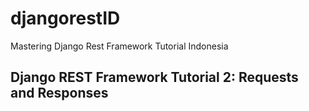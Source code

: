 # djangorestID

Mastering Django Rest Framework Tutorial Indonesia

## Django REST Framework Tutorial 2: Requests and Responses


